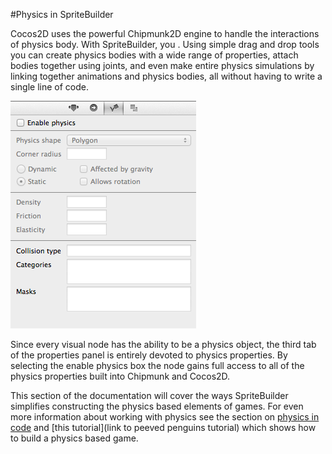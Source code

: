 #Physics in SpriteBuilder

Cocos2D uses the powerful Chipmunk2D engine to handle the interactions of physics body.  With SpriteBuilder, you .  Using simple drag and drop tools you can create physics bodies with a wide range of properties, attach bodies together using joints, and even make entire physics simulations by linking together animations and physics bodies, all without having to write a single line of code. 

![img](physics_panel.png)

Since every visual node has the ability to be a physics object, the third tab of the properties panel is entirely devoted to physics properties.  By selecting the enable physics box the node gains full access to all of the physics properties built into Chipmunk and Cocos2D.

This section of the documentation will cover the ways SpriteBuilder simplifies constructing the physics based elements of games.  For even more information about working with physics see the section on [physics in code](link) and [this tutorial](link to peeved penguins tutorial) which shows how to build a physics based game.